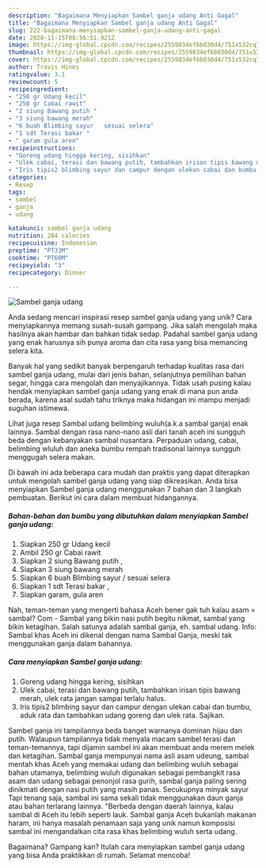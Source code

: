 ```yaml
---
description: "Bagaimana Menyiapkan Sambel ganja udang Anti Gagal"
title: "Bagaimana Menyiapkan Sambel ganja udang Anti Gagal"
slug: 222-bagaimana-menyiapkan-sambel-ganja-udang-anti-gagal
date: 2020-11-15T08:56:51.921Z
image: https://img-global.cpcdn.com/recipes/2559834ef6b030d4/751x532cq70/sambel-ganja-udang-foto-resep-utama.jpg
thumbnail: https://img-global.cpcdn.com/recipes/2559834ef6b030d4/751x532cq70/sambel-ganja-udang-foto-resep-utama.jpg
cover: https://img-global.cpcdn.com/recipes/2559834ef6b030d4/751x532cq70/sambel-ganja-udang-foto-resep-utama.jpg
author: Travis Hines
ratingvalue: 3.1
reviewcount: 5
recipeingredient:
- "250 gr Udang kecil"
- "250 gr Cabai rawit"
- "2 siung Bawang putih "
- "3 siung bawang merah"
- "6 buah Blimbing sayur   sesuai selera"
- "1 sdt Terasi bakar "
- " garam gula aren"
recipeinstructions:
- "Goreng udang hingga kering, sisihkan"
- "Ulek cabai, terasi dan bawang putih, tambahkan irisan tipis bawang merah, ulek rata jangan sampai terlalu halus."
- "Iris tipis2 blimbing sayur dan campur dengan ulekan cabai dan bumbu, aduk rata dan tambahkan udang goreng dan ulek rata. Sajikan."
categories:
- Resep
tags:
- sambel
- ganja
- udang

katakunci: sambel ganja udang 
nutrition: 284 calories
recipecuisine: Indonesian
preptime: "PT33M"
cooktime: "PT60M"
recipeyield: "3"
recipecategory: Dinner

---
```



![Sambel ganja udang](https://img-global.cpcdn.com/recipes/2559834ef6b030d4/751x532cq70/sambel-ganja-udang-foto-resep-utama.jpg)

Anda sedang mencari inspirasi resep sambel ganja udang yang unik? Cara menyiapkannya memang susah-susah gampang. Jika salah mengolah maka hasilnya akan hambar dan bahkan tidak sedap. Padahal sambel ganja udang yang enak harusnya sih punya aroma dan cita rasa yang bisa memancing selera kita.

Banyak hal yang sedikit banyak berpengaruh terhadap kualitas rasa dari sambel ganja udang, mulai dari jenis bahan, selanjutnya pemilihan bahan segar, hingga cara mengolah dan menyajikannya. Tidak usah pusing kalau hendak menyiapkan sambel ganja udang yang enak di mana pun anda berada, karena asal sudah tahu triknya maka hidangan ini mampu menjadi suguhan istimewa.

Lihat juga resep Sambal udang belimbing wuluh(a.k.a sambal ganja) enak lainnya. Sambal dengan rasa nano-nano asli dari tanah aceh ini sungguh beda dengan kebanyakan sambal nusantara. Perpaduan udang, cabai, belimbing wluluh dan aneka bumbu rempah tradisonal lainnya sungguh menggugah selera makan.


Di bawah ini ada beberapa cara mudah dan praktis yang dapat diterapkan untuk mengolah sambel ganja udang yang siap dikreasikan. Anda bisa menyiapkan Sambel ganja udang menggunakan 7 bahan dan 3 langkah pembuatan. Berikut ini cara dalam membuat hidangannya.

<!--inarticleads1-->

##### Bahan-bahan dan bumbu yang dibutuhkan dalam menyiapkan Sambel ganja udang:

1. Siapkan 250 gr Udang kecil
1. Ambil 250 gr Cabai rawit
1. Siapkan 2 siung Bawang putih ,
1. Siapkan 3 siung bawang merah
1. Siapkan 6 buah Blimbing sayur  / sesuai selera
1. Siapkan 1 sdt Terasi bakar ,
1. Siapkan  garam, gula aren


Nah, teman-teman yang mengerti bahasa Aceh bener gak tuh kalau asam = sambal? Com - Sambal yang bikin nasi putih begitu nikmat, sambal yang bikin ketagihan. Salah satunya adalah sambal ganja, eh. sambal udang. Info: Sambal khas Aceh ini dikenal dengan nama Sambal Ganja, meski tak menggunakan ganja dalam bahannya. 

<!--inarticleads2-->

##### Cara menyiapkan Sambel ganja udang:

1. Goreng udang hingga kering, sisihkan
1. Ulek cabai, terasi dan bawang putih, tambahkan irisan tipis bawang merah, ulek rata jangan sampai terlalu halus.
1. Iris tipis2 blimbing sayur dan campur dengan ulekan cabai dan bumbu, aduk rata dan tambahkan udang goreng dan ulek rata. Sajikan.


Sambel ganja ini tampilannya beda banget warnanya dominan hijau dan putih. Walaupun tampilannya tidak menyala macam sambel terasi dan teman-temannya, tapi dijamin sambel ini akan membuat anda merem melek dan ketagihan. Sambal ganja mempunyai nama asli asam udeung, sambal mentah khas Aceh yang memakai udang dan belimbing wuluh sebagai bahan utamanya, belimbing wuluh digunakan sebagai pembangkit rasa asam dan udang sebagai penonjol rasa gurih, sambal ganja paling sering dinikmati dengan nasi putih yang masih panas. Secukupnya minyak sayur Tapi tenang saja, sambal ini sama sekali tidak menggunakan daun ganja atau bahan terlarang lainnya. &#34;Berbeda dengan daerah lainnya, kalau sambal di Aceh itu lebih seperti lauk. Sambal ganja Aceh bukanlah makanan haram, ini hanya masalah penamaan saja yang unik namun komposisi sambal ini mengandalkan cita rasa khas belimbing wuluh serta udang. 

Bagaimana? Gampang kan? Itulah cara menyiapkan sambel ganja udang yang bisa Anda praktikkan di rumah. Selamat mencoba!
